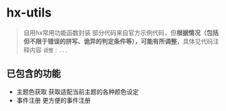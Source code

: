 # hx-utils

> 自用hx常用功能函数封装
> 部分代码来自官方示例代码，但**根据情况（包括但不限于错误的拼写、诡异的判定条件等），可能有所调整**，具体见代码注释内容 `调整：...`

## 已包含的功能

* 主题色获取 获取适配当前主题的各种颜色设定
* 事件注册 更方便的事件注册
